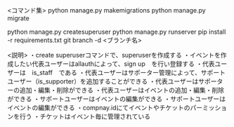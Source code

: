 <コマンド集>
python manage.py makemigrations
python manage.py migrate

python manage.py createsuperuser
python manage.py runserver
pip install -r requirements.txt
git branch -d <ブランチ名>


<説明>
・create superuserコマンドで、superuserを作成する
・イベントを作成したい代表ユーザーはallauthによって、sign up　を行い登録する
・代表ユーザーは　is_staff　である
・代表ユーザーはサポーター管理によって、サポートユーザー（is_supporter）を追加することができる
・代表ユーザーはサポーターの追加・編集・削除ができる
・代表ユーザーはイベントの追加・編集・削除ができる
・サポートユーザーはイベントの編集ができる
・サポートユーザーはイベントの編集ができる
・compnay.idにてイベントやチケットのパーミッションを行う
・チケットはイベント毎に管理されている

<memo>

